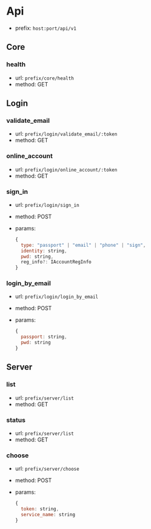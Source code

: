 # Api

- prefix: `host:port/api/v1`

## Core

### health

- url: `prefix/core/health`
- method: GET

## Login

### validate_email

- url: `prefix/login/validate_email/:token`
- method: GET

### online_account

- url: `prefix/login/online_account/:token`
- method: GET

### sign_in

- url: `prefix/login/sign_in`
- method: POST
- params:  
  
  ```js
  {
    type: "passport" | "email" | "phone" | "sign",
    identity: string,
    pwd: string,
    reg_info?: IAccountRegInfo
  }
  ```

### login_by_email

- url: `prefix/login/login_by_email`
- method: POST
- params:  
  
  ```js
  {
    passport: string,
    pwd: string
  }
  ```

## Server

### list

- url: `prefix/server/list`
- method: GET

### status

- url: `prefix/server/list`
- method: GET

### choose

- url: `prefix/server/choose`
- method: POST
- params:  
  
  ```js
  {
    token: string,
    service_name: string
  }
  ```
